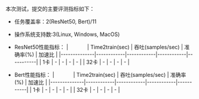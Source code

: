 <!-- omit in toc -->

本次测试，提交的主要评测指标如下：
- 任务覆盖率：2(ResNet50, Bert)/11
- 操作系统支持数:3(Linux, Windows, MacOS)
- ResNet50性能指标：
|              | Time2train(sec)  | 吞吐(samples/sec) | 准确率(%) | 加速比 |
|--------------|------------|------------|------------|-----------|
| 1卡          | -          |    -     |    -     |    -     |
| 32卡          | -          |    -     |    -     |    -     |

- Bert性能指标：
|              | Time2train(sec)  | 吞吐(samples/sec) | 准确率(%) | 加速比 |
|--------------|------------|------------|------------|-----------|
| 1卡          | -          |    -     |    -     |    -     |
| 32卡          | -          |    -     |    -     |    -     |
